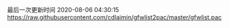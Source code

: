 最后一次更新时间 2020-08-06 04:30:15
https://raw.githubusercontent.com/cdlaimin/gfwlist2pac/master/gfwlist.pac

